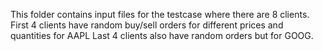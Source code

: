 This folder contains input files for the testcase where there are 8 clients.
First 4 clients have random buy/sell orders for different prices and quantities for AAPL
Last 4 clients also have random orders but for GOOG.
